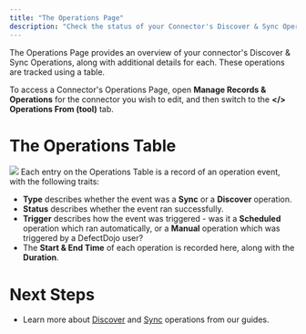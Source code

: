 ```yaml
---
title: "The Operations Page"
description: "Check the status of your Connector's Discover & Sync Operations"
---
```


The Operations Page provides an overview of your connector's Discover \& Sync Operations, along with additional details for each. These operations are tracked using a table.



To access a Connector's Operations Page, open **Manage Records \& Operations** for the connector you wish to edit, and then switch to the **\</\> Operations From (tool)** tab.



# The Operations Table


![](https://downloads.intercomcdn.com/i/o/991827471/4d72c3317f0291cd32911fa5/Screenshot+2024-03-14+at+2_10_33+PM.png?expires=1729720800&signature=383e48f88441677a74ca34118c501306bab4113071dccf81990a7c9d90f74c23&req=fSkmHst5mYZeFb4f3HP0gOmBiHLaYOL69I6UJegg%2FgTo8pPwwq0puToKhHMk%0AtVk%3D%0A)
Each entry on the Operations Table is a record of an operation event, with the following traits:



* **Type** describes whether the event was a **Sync** or a **Discover** operation.
* **Status** describes whether the event ran successfully.
* **Trigger** describes how the event was triggered \- was it a **Scheduled** operation which ran automatically, or a **Manual** operation which was triggered by a DefectDojo user?
* The **Start \& End Time** of each operation is recorded here, along with the **Duration**.



# **Next Steps**


* Learn more about [Discover](https://support.defectdojo.com/en/articles/9056822-discover-operations) and [Sync](https://support.defectdojo.com/en/articles/9124820-sync-operations) operations from our guides.
